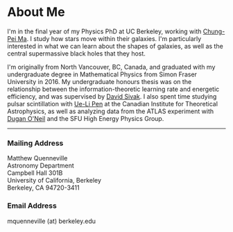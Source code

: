 # About Me
I'm in the final year of my Physics PhD at UC Berkeley, working with [Chung-Pei Ma](https://w.astro.berkeley.edu/~cpma/). I study how stars move within their galaxies. I'm particularly interested in what we can learn about the shapes of galaxies, as well as the central supermassive black holes that they host.

I'm originally from North Vancouver, BC, Canada, and graduated with my undergraduate degree in Mathematical Physics from Simon Fraser University in 2016. My undergraduate honours thesis was on the relationship between the information-theoretic learning rate and energetic efficiency, and was supervised by [David Sivak](https://www.sfu.ca/physics/people/faculty/dsivak.html). I also spent time studying pulsar scintillation with [Ue-Li Pen](https://www.cita.utoronto.ca/~pen/wordpress/) at the Canadian Institute for Theoretical Astrophysics, as well as analyzing data from the ATLAS experiment with [Dugan O'Neil](https://www.sfu.ca/research/directory/dugan-oneil) and the SFU High Energy Physics Group.

***

### Mailing Address
Matthew Quenneville  
Astronomy Department  
Campbell Hall 301B  
University of California, Berkeley  
Berkeley, CA 94720-3411

### Email Address
mquenneville (at) berkeley.edu